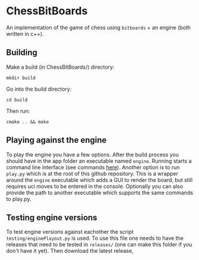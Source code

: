 # ChessBitBoards

An implementation of the game of chess using `bitboards` + an engine (both written in c++).

## Building

Make a build (in ChessBitBoards/) directory:

`mkdir build`

Go into the build directory:

`cd build`

Then run:

`cmake .. && make`

## Playing against the engine

To play the engine you have a few options. After the build process you should have in the app folder an executable named `engine`. Running starts a command line interface (see commands [here](/docs/engineCommands.md)). Another option is to run `play.py` which is at the root of this github repository. This is a wrapper around the `engine` executable which adds a GUI to render the board, but still requires uci moves to be entered in the console. Optionally you can also provide the path to another executable which supports the same commands to play.py.

## Testing engine versions
To test engine versions against eachother the script `testing/enginePlayout.py` is used.
To use this file one needs to have the releases that need to be tested in `releases/` (one can make this folder if you don't have it yet). Then download the latest release, 